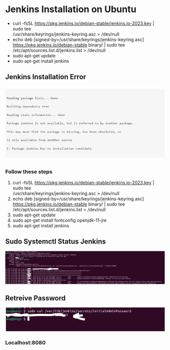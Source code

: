 # Jenkins Installation on Ubuntu
- curl -fsSL https://pkg.jenkins.io/debian-stable/jenkins.io-2023.key | sudo tee \
  /usr/share/keyrings/jenkins-keyring.asc > /dev/null
- echo deb [signed-by=/usr/share/keyrings/jenkins-keyring.asc] \
  https://pkg.jenkins.io/debian-stable binary/ | sudo tee \
  /etc/apt/sources.list.d/jenkins.list > /dev/null
- sudo apt-get update
- sudo apt-get install jenkins

## Jenkins Installation Error
![alt text](Jenkinserror.PNG)
### Follow these steps
1. curl -fsSL https://pkg.jenkins.io/debian-stable/jenkins.io-2023.key | sudo tee \
  /usr/share/keyrings/jenkins-keyring.asc > /dev/null
2. echo deb [signed-by=/usr/share/keyrings/jenkins-keyring.asc] \
  https://pkg.jenkins.io/debian-stable binary/ | sudo tee \
  /etc/apt/sources.list.d/jenkins.list > /dev/null
3. sudo apt-get update
4. sudo apt-get install fontconfig openjdk-11-jre
5. sudo apt-get install jenkins



## **Sudo Systemctl Status Jenkins**
![alt text](sys.png)

## **Retreive Password**

![alt text](Jenkinsgui.PNG)


### Localhost:8080
